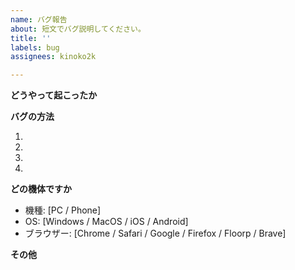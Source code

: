 ```yaml
---
name: バグ報告
about: 短文でバグ説明してください。
title: ''
labels: bug
assignees: kinoko2k

---
```


**どうやって起こったか**
<!-- スクショ等があれば、添付お願いします。 -->

**バグの方法**
<!-- # バグの起こり方を記述してください。 -->
1. 
2. 
3. 
4. 

**どの機体ですか**
 - 機種: [PC / Phone]
 - OS: [Windows / MacOS / iOS / Android]
 - ブラウザー: [Chrome / Safari / Google / Firefox / Floorp / Brave]

**その他**
<!-- 伝えたいことがあれば記述してください。 -->
